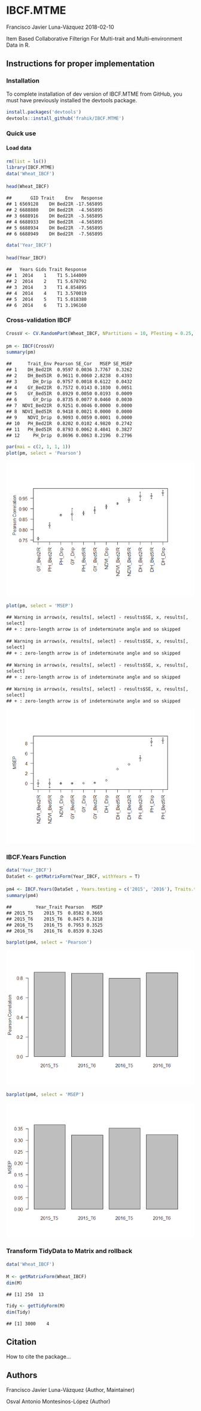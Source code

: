 IBCF.MTME
================
Francisco Javier Luna-Vázquez
2018-02-10

Item Based Collaborative Filterign For Multi-trait and Multi-environment Data in R.

Instructions for proper implementation
--------------------------------------

### Installation

To complete installation of dev version of IBCF.MTME from GitHub, you must have previously installed the devtools package.

``` r
install.packages('devtools')
devtools::install_github('frahik/IBCF.MTME')
```

### Quick use

#### Load data

``` r
rm(list = ls())
library(IBCF.MTME)
data('Wheat_IBCF')

head(Wheat_IBCF)
```

    ##       GID Trait    Env   Response
    ## 1 6569128    DH Bed2IR -17.565895
    ## 2 6688880    DH Bed2IR  -4.565895
    ## 3 6688916    DH Bed2IR  -3.565895
    ## 4 6688933    DH Bed2IR  -4.565895
    ## 5 6688934    DH Bed2IR  -7.565895
    ## 6 6688949    DH Bed2IR  -7.565895

``` r
data('Year_IBCF')

head(Year_IBCF)
```

    ##   Years Gids Trait Response
    ## 1  2014    1    T1 5.144009
    ## 2  2014    2    T1 5.678792
    ## 3  2014    3    T1 4.854895
    ## 4  2014    4    T1 3.570019
    ## 5  2014    5    T1 5.018380
    ## 6  2014    6    T1 3.196160

### Cross-validation IBCF

``` r
CrossV <- CV.RandomPart(Wheat_IBCF, NPartitions = 10, PTesting = 0.25, Set_seed = 123)

pm <- IBCF(CrossV)
summary(pm)
```

    ##      Trait_Env Pearson SE_Cor   MSEP SE_MSEP
    ## 1    DH_Bed2IR  0.9597 0.0036 3.7767  0.3262
    ## 2    DH_Bed5IR  0.9611 0.0060 2.8238  0.4393
    ## 3      DH_Drip  0.9757 0.0018 0.6122  0.0432
    ## 4    GY_Bed2IR  0.7572 0.0143 0.1030  0.0051
    ## 5    GY_Bed5IR  0.8929 0.0050 0.0193  0.0009
    ## 6      GY_Drip  0.8735 0.0077 0.0460  0.0030
    ## 7  NDVI_Bed2IR  0.9251 0.0046 0.0000  0.0000
    ## 8  NDVI_Bed5IR  0.9418 0.0021 0.0000  0.0000
    ## 9    NDVI_Drip  0.9093 0.0059 0.0001  0.0000
    ## 10   PH_Bed2IR  0.8202 0.0102 4.9820  0.2742
    ## 11   PH_Bed5IR  0.8793 0.0062 8.4841  0.3827
    ## 12     PH_Drip  0.8696 0.0063 8.2196  0.2796

``` r
par(mai = c(2, 1, 1, 1))
plot(pm, select = 'Pearson')
```

![](README_files/figure-markdown_github-ascii_identifiers/CVModel-1.png)

``` r
plot(pm, select = 'MSEP')
```

    ## Warning in arrows(x, results[, select] - results$SE, x, results[, select]
    ## + : zero-length arrow is of indeterminate angle and so skipped

    ## Warning in arrows(x, results[, select] - results$SE, x, results[, select]
    ## + : zero-length arrow is of indeterminate angle and so skipped

    ## Warning in arrows(x, results[, select] - results$SE, x, results[, select]
    ## + : zero-length arrow is of indeterminate angle and so skipped

    ## Warning in arrows(x, results[, select] - results$SE, x, results[, select]
    ## + : zero-length arrow is of indeterminate angle and so skipped

![](README_files/figure-markdown_github-ascii_identifiers/CVModel-2.png)

### IBCF.Years Function

``` r
data('Year_IBCF')
DataSet <- getMatrixForm(Year_IBCF, withYears = T)

pm4 <- IBCF.Years(DataSet , Years.testing = c('2015', '2016'), Traits.testing = c('T5', 'T6'))
summary(pm4)
```

    ##         Year_Trait Pearson   MSEP
    ## 2015_T5    2015_T5  0.8582 0.3665
    ## 2015_T6    2015_T6  0.8475 0.3218
    ## 2016_T5    2016_T5  0.7953 0.3525
    ## 2016_T6    2016_T6  0.8539 0.3245

``` r
barplot(pm4, select = 'Pearson')
```

![](README_files/figure-markdown_github-ascii_identifiers/Years-1.png)

``` r
barplot(pm4, select = 'MSEP')
```

![](README_files/figure-markdown_github-ascii_identifiers/Years-2.png)

### Transform TidyData to Matrix and rollback

``` r
data('Wheat_IBCF')

M <- getMatrixForm(Wheat_IBCF)
dim(M)
```

    ## [1] 250  13

``` r
Tidy <- getTidyForm(M)
dim(Tidy)
```

    ## [1] 3000    4

Citation
--------

How to cite the package...

Authors
-------

Francisco Javier Luna-Vázquez (Author, Maintainer)

Osval Antonio Montesinos-López (Author)
